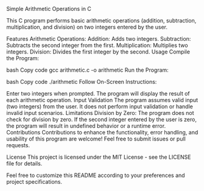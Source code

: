Simple Arithmetic Operations in C

This C program performs basic arithmetic operations (addition, subtraction, multiplication, and division) on two integers entered by the user.

Features
Arithmetic Operations:
Addition: Adds two integers.
Subtraction: Subtracts the second integer from the first.
Multiplication: Multiplies two integers.
Division: Divides the first integer by the second.
Usage
Compile the Program:

bash
Copy code
gcc arithmetic.c -o arithmetic
Run the Program:

bash
Copy code
./arithmetic
Follow On-Screen Instructions:

Enter two integers when prompted.
The program will display the result of each arithmetic operation.
Input Validation
The program assumes valid input (two integers) from the user. It does not perform input validation or handle invalid input scenarios.
Limitations
Division by Zero: The program does not check for division by zero. If the second integer entered by the user is zero, the program will result in undefined behavior or a runtime error.
Contributions
Contributions to enhance the functionality, error handling, and usability of this program are welcome! Feel free to submit issues or pull requests.

License
This project is licensed under the MIT License - see the LICENSE file for details.

Feel free to customize this README according to your preferences and project specifications.
